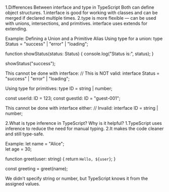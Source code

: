1.Differences Between interface and type in TypeScript
Both can define object structures.
 1.interface is good for working with classes and can be merged if declared multiple times.
 2.type is more flexible — can be used with unions, intersections, and primitives.
interface uses extends for extending.

Example: Defining a Union and a Primitive Alias
Using type for a union:
type Status = "success" | "error" | "loading";

function showStatus(status: Status) {
  console.log("Status is:", status);
}

showStatus("success"); 

This cannot be done with interface:
// This is NOT valid:
interface Status = "success" | "error" | "loading"; 


Using type for primitives:
type ID = string | number;

const userId: ID = 123;
const guestId: ID = "guest-001";

This cannot be done with interface either:
// Invalid:
interface ID = string | number; 


2.What is type inference in TypeScript? Why is it helpful?
    1.TypeScript uses inference to reduce the need for manual typing.
    2.It makes the code cleaner and still type-safe.

Example:
let name = "Alice";     
let age = 30;           

function greet(user: string) {
  return `Hello, ${user}`;
}

const greeting = greet(name); 

We didn't specify string or number, but TypeScript knows it from the assigned values.
    



